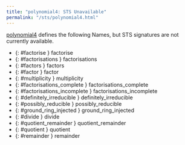 ```yaml
---
title: "polynomial4: STS Unavailable"
permalink: "/sts/polynomial4.html"
---
```






[polynomial4](/cd/polynomial4)
defines the following Names, but STS signatures are not currently available.


 *  {: #factorise } factorise
 *  {: #factorisations } factorisations
 *  {: #factors } factors
 *  {: #factor } factor
 *  {: #multiplicity } multiplicity
 *  {: #factorisations_complete } factorisations_complete
 *  {: #factorisations_incomplete } factorisations_incomplete
 *  {: #definitely_irreducible } definitely_irreducible
 *  {: #possibly_reducible } possibly_reducible
 *  {: #ground_ring_injected } ground_ring_injected
 *  {: #divide } divide
 *  {: #quotient_remainder } quotient_remainder
 *  {: #quotient } quotient
 *  {: #remainder } remainder